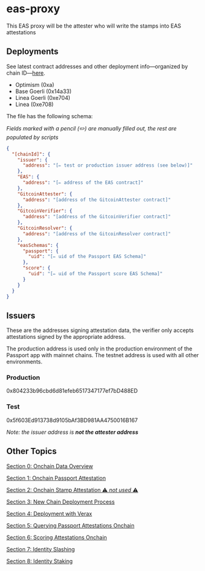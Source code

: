 # eas-proxy

This EAS proxy will be the attester who will write the stamps into EAS attestations

## Deployments

See latest contract addresses and other deployment
info&mdash;organized by chain ID&mdash;[here](deployments/onchainInfo.json).

- Optimism (0xa)
- Base Goerli (0x14a33)
- Linea Goerli (0xe704)
- Linea (0xe708)

The file has the following schema:

_Fields marked with a pencil (✏️) are manually filled out, the rest are
populated by scripts_

```json
{
  "[chainId]": {
    "issuer": {
      "address": "[✏️ test or production issuer address (see below)]"
    },
    "EAS": {
      "address": "[✏️ address of the EAS contract]"
    },
    "GitcoinAttester": {
      "address": "[address of the GitcoinAttester contract]"
    },
    "GitcoinVerifier": {
      "address": "[address of the GitcoinVerifier contract]"
    },
    "GitcoinResolver": {
      "address": "[address of the GitcoinResolver contract]"
    },
    "easSchemas": {
      "passport": {
        "uid": "[✏️ uid of the Passport EAS Schema]"
      },
      "score": {
        "uid": "[✏️ uid of the Passport score EAS Schema]"
      }
    }
  }
}
```

## Issuers

These are the addresses signing attestation data, the verifier only accepts attestations
signed by the appropriate address.

The production address is used only in the production environment of the
Passport app with mainnet chains.
The testnet address is used with all other environments.

### Production

0x804233b96cbd6d81efeb6517347177ef7bD488ED

### Test

0x5f603Ed913738d9105bAf3BD981AA4750016B167

_Note: the issuer address is **not the attester address**_

## Other Topics

[Section 0: Onchain Data Overview](docs/00-onchain-data.md)

[Section 1: Onchain Passport Attestation](docs/01-onchain-passport-attestation.md)

[Section 2: Onchain Stamp Attestation ⚠️ _not used_ ⚠️](docs/02-onchain-stamp-attestation.md)

[Section 3: New Chain Deployment Process](docs/03-new-deployment.md)

[Section 4: Deployment with Verax](docs/04-verax.md)

[Section 5: Querying Passport Attestations Onchain](docs/05-querying-passport-attestations-onchain.md)

[Section 6: Scoring Attestations Onchain](docs/06-scoring-attestations-onchain.md)

[Section 7: Identity Slashing](docs/07-identity-slashing.md)

[Section 8: Identity Staking](docs/08-gitcoin-identity-staking-management.md)
